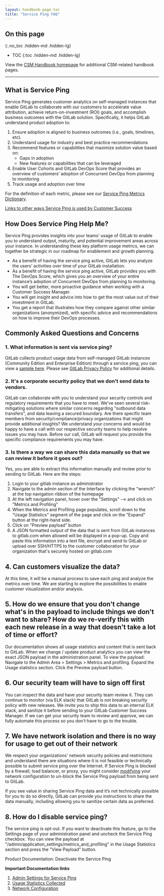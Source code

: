 ```yaml
---
layout: handbook-page-toc
title: "Service Ping FAQ"
---
```


## On this page
{:.no_toc .hidden-md .hidden-lg}

- TOC
{:toc .hidden-md .hidden-lg}

View the [CSM Handbook homepage](/handbook/customer-success/csm/) for additional CSM-related handbook pages.

----

## What is Service Ping

Service Ping generates customer analytics on self-managed instances that enable GitLab to collaborate with our customers to accelerate value attribution, achieve return-on-investment (ROI) goals, and accomplish business outcomes with the GitLab solution. Specifically, it helps GitLab understand product adoption to:
1. Ensure adoption is aligned to business outcomes (i.e., goals, timelines, etc).
1. Understand usage for industry and best practice recommendations
1. Recommend features or capabilities that maximize solution value based on:
   * Gaps in adoption
   * New features or capabilities that can be leveraged
1. Enable User Cohorts and GitLab DevOps Score that provides an overview of customers’ adoption of  Concurrent DevOps from planning to monitoring
1. Track usage and adoption over time

For the definition of each metric, please see our [Service Ping Metrics Dictionary](https://metrics.gitlab.com).  

[Links to other ways Service Ping is used by Customer Success](/handbook/customer-success/product-usage-data/using-product-usage-data-in-gainsight/)


## How Does Service Ping Help Me?

Service Ping provides insights into your teams’ usage of GitLab to enable you to understand output, maturity, and potential improvement areas across your instance. In understanding these key platform usage metrics, we can together be strategic in our roadmap for enablement and growth planning.

- As a benefit of having the service ping active, GitLab lets you analyze the users’ activities over time of your GitLab installation.
- As a benefit of having the service ping active, GitLab provides you with The DevOps Score, which gives you an overview of your entire instance’s adoption of Concurrent DevOps from planning to monitoring.
- You will get better, more proactive guidance when working with a Customer Success Manager.
- You will get insight and advice into how to get the most value out of their investment in GitLab.
- You get a report that illustrates how they compare against other similar organizations (anonymized), with specific advice and recommendations on how to improve their DevOps processes.

## Commonly Asked Questions and Concerns

### 1. What information is sent  via service ping?
GitLab collects product usage data from self-managed GitLab instances (Community Edition and Enterprise Edition) through a service ping, you can view a [sample here](https://docs.gitlab.com/ee/development/service_ping/index.html#example-service-ping-payload). Please see [GitLab Privacy Policy](https://about.gitlab.com/privacy/) for additional details.

### 2. It's a corporate security policy that we don't send data to vendors.
GitLab can collaborate with you to understand your security controls and regulatory requirements that you have to meet. We've seen several risk-mitigating solutions where similar concerns regarding "outbound data transfers", and data leaving a secured boundary. Are there specific team members from security/compliance/privacy organizations that might provide additional insights? We understand your concerns and would be happy to have a call with our respective security teams to help resolve issues you may have. Before our call, GitLab will request you provide the specific compliance requirements you may have.

### 3. Is there a way we can share this data manually so that we can review it before it goes out?
Yes, you are able to extract this information manually and review prior to sending to GitLab. Here are the steps:
1. Login to your gitlab instance as administrator
1. Navigate to the admin section of the Interface by clicking the "wrench" at the top navigation ribbon of the homepage
1. At the left navigation panel, hover over the "Settings" –> and click on "Metrics and Profiling"
1. When the Metrics and Profiling page populates, scroll down to the "Usage Statistics" segment of the page and click on the "Expand" button at the right-hand side.
1. Click on "Preview payload" button
1. A JSON formatted output of the data that is sent from GitLab instances to gitlab.com when allowed will be displayed in a pop-up.
Copy and paste this information into a text file, encrypt and send to GitLab or upload over SSH/HTTPS to the customer collaboration for your organization that's securely hosted on gitlab.com

## 4. Can customers visualize the data?
At this time, it will be a manual process to save each ping and analyze the metrics over time. We are starting to explore the possibilities to enable customer visualization and/or analysis.

## 5. How do we ensure that you don't change what's in the payload to include things we don't want to share? How do we re-verify this with each new release in a way that doesn't take a lot of time or effort?
Our documentation shows all usage statistics and content that is sent back to GitLab. When we change / update product analytics you can view the exact JSON payload in the administration panel. To view the payload: Navigate to the Admin Area > Settings > Metrics and profiling. Expand the Usage statistics section. Click the Preview payload button.

## 6. Our security team will have to sign off first
You can inspect the data and have your security team review it. They can continue to monitor (via ELK stack) that GitLab is not breaking security policy with new releases. We invite you to ship this data to an internal ELK stack, and sanitize it before sending to your GitLab Customer Success Manager. If we can get your security team to review and approve, we can fully automate this process so you don't have to go to the trouble.

## 7. We have network isolation and there is no way for usage to get out of their network
We respect your organizations' network security policies and restrictions and understand there are situations where it is not feasible or technically possible to submit service ping over the Internet. If Service Ping is blocked by a firewall, load balancer, or proxy, you might consider [modifying](https://docs.gitlab.com/ee/administration/settings/usage_statistics.html#network-configuration) your network configuration to un-block the Service Ping payload from being sent to GitLab.

If you see value in sharing Service Ping data and it’s not technically possible for you to do so directly, GitLab can provide you instructions to share the data manually, including allowing you to sanitize certain data as preferred.

## 8. How do I disable service ping?
The service ping is opt-out. If you want to deactivate this feature, go to the Settings page of your administration panel and uncheck the Service Ping checkbox.
You can view the payload at "/admin/application_settings/metrics_and_profiling" in the Usage Statistics section and press the "View Payload" button.

Product Documentation: Deactivate the Service Ping

**Important Documentation links**
1. [Admin Settings for Service Ping](https://docs.gitlab.com/ee/administration/settings/usage_statistics.html#service-ping)
1. [Usage Statistics Collected](https://docs.gitlab.com/ee/administration/settings/usage_statistics.html#usage-statistics-collected)
1. [Network Configuration](https://docs.gitlab.com/ee/administration/settings/usage_statistics.html#network-configuration)
